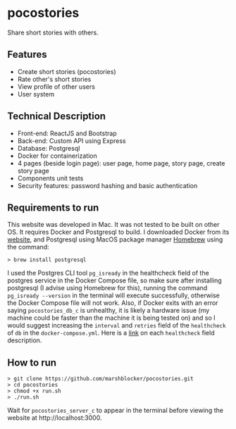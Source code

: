 # pocostories
Share short stories with others.

## Features
- Create short stories (pocostories)
- Rate other's short stories
- View profile of other users
- User system

## Technical Description
- Front-end: ReactJS and Bootstrap
- Back-end: Custom API using Express
- Database: Postgresql
- Docker for containerization
- 4 pages (beside login page): user page, home page, story page, create story page
- Components unit tests
- Security features: password hashing and basic authentication

## Requirements to run
This website was developed in Mac. It was not tested to be built on other OS.
It requires Docker and Postgresql to build. I downloaded Docker from its [website](https://docs.docker.com/desktop/install/mac-install/), and
Postgresql using MacOS package manager [Homebrew](https://brew.sh/) using the command:
```
> brew install postgresql
```
I used the Postgres CLI tool `pg_isready` in the healthcheck field of the postgres service in the Docker Compose file, so make sure after installing postgresql (I advise using Homebrew for this), running the command `pg_isready --version` in the terminal will execute successfully, otherwise the Docker Compose file will not work. Also, if Docker
exits with an error saying `pocostories_db_c` is unhealthy, it is likely a hardware issue (my machine could be
faster than the machine it is being tested on) and so I would suggest increasing the `interval` and `retries` field
of the `healthcheck` of `db` in the `docker-compose.yml`. Here is a [link](https://docs.docker.com/engine/reference/builder/#healthcheck) on each `healthcheck` field description.

## How to run
```
> git clone https://github.com/marshblocker/pocostories.git
> cd pocostories
> chmod +x run.sh
> ./run.sh
```

Wait for `pocostories_server_c` to appear in the terminal before viewing the website at http://localhost:3000.
